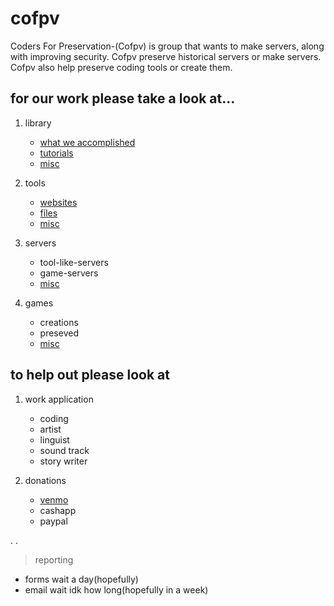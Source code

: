 # cofpv
Coders For Preservation-(Cofpv) is group that wants to make servers, along with improving security.  Cofpv preserve historical servers or make servers.  Cofpv also help preserve coding tools or create them.

## for our work please take a look at...

1. library

   - [what we accomplished](/accomplished)
   - [tutorials](/library)
   - [misc](/libmisc)


2. tools

   - [websites](/web)
   - [files](/tools)
   - [misc](/libmisc)


3. servers

   - tool-like-servers
   - game-servers
   - [misc](/libmisc)


4. games

   - creations
   - preseved
   - [misc](/libmisc)


## to help out please look at

1. work application

   - coding
   - artist
   - linguist
   - sound track
   - story writer


2. donations

   - [venmo](https://rb.gy/1jviv)
   - cashapp
   - paypal

.
.
> reporting

   - forms  wait a day(hopefully)
   - email  wait idk how long(hopefully in a week)
